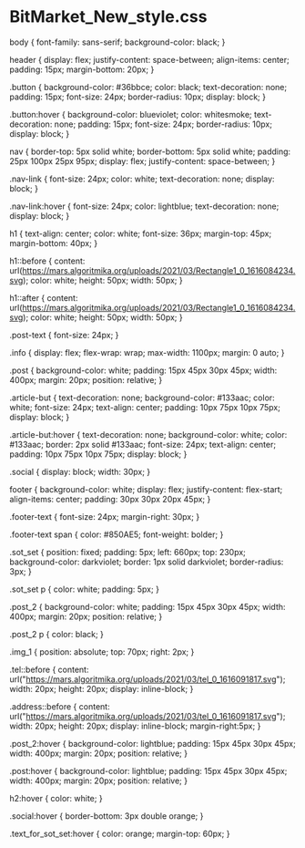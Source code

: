# BitMarket_New_style.css
body {
    font-family: sans-serif;
    background-color: black;
}

header {
    display: flex;
    justify-content: space-between;
    align-items: center;
    padding: 15px;
    margin-bottom: 20px;
}

.button {
    background-color: #36bbce;
    color: black;
    text-decoration: none;
    padding: 15px;
    font-size: 24px;
    border-radius: 10px;
    display: block;
}

.button:hover {
    background-color: blueviolet;
    color: whitesmoke;
    text-decoration: none;
    padding: 15px;
    font-size: 24px;
    border-radius: 10px;
    display: block;
}

nav {
    border-top: 5px solid white;
    border-bottom: 5px solid white;
    padding: 25px 100px 25px 95px;
    display: flex;
    justify-content: space-between;
}

.nav-link {
    font-size: 24px;
    color: white;
    text-decoration: none;
    display: block;
}

.nav-link:hover {
    font-size: 24px;
    color: lightblue;
    text-decoration: none;
    display: block;
}

h1 {
    text-align: center;
    color: white;
    font-size: 36px;
    margin-top: 45px;
    margin-bottom: 40px;
}

h1::before {
    content: url(https://mars.algoritmika.org/uploads/2021/03/Rectangle1_0_1616084234.svg);
    color: white;
    height: 50px;
    width: 50px;
}

h1::after {
    content: url(https://mars.algoritmika.org/uploads/2021/03/Rectangle1_0_1616084234.svg);
    color: white;
    height: 50px;
    width: 50px;
}

.post-text {
    font-size: 24px;
}

.info {
    display: flex;
    flex-wrap: wrap;
    max-width: 1100px;
    margin: 0 auto;
}

.post {
    background-color: white;
    padding: 15px 45px 30px 45px;
    width: 400px;
    margin: 20px;
    position: relative;
}

.article-but {
    text-decoration: none;
    background-color: #133aac;
    color: white;
    font-size: 24px;
    text-align: center;
    padding: 10px 75px 10px 75px;
    display: block;
}

.article-but:hover {
    text-decoration: none;
    background-color: white;
    color: #133aac;
    border: 2px solid #133aac;
    font-size: 24px;
    text-align: center;
    padding: 10px 75px 10px 75px;
    display: block;
}

.social {
    display: block;
    width: 30px;
}

footer {
    background-color: white;
    display: flex;
    justify-content: flex-start;
    align-items: center;
    padding: 30px 30px 20px 45px;
}

.footer-text {
    font-size: 24px;
    margin-right: 30px;
}

.footer-text span {
    color: #850AE5;
    font-weight: bolder;
}

.sot_set {
    position: fixed;
    padding: 5px;
    left: 660px;
    top: 230px;
    background-color: darkviolet;
    border: 1px solid darkviolet;
    border-radius: 3px;
}

.sot_set p {
    color: white;
    padding: 5px;
}

.post_2 {
    background-color: white;
    padding: 15px 45px 30px 45px;
    width: 400px;
    margin: 20px;
    position: relative;
}

.post_2 p {
    color: black;
}

.img_1 {
    position: absolute;
    top: 70px;
    right: 2px;
}

.tel::before {
    content: url("https://mars.algoritmika.org/uploads/2021/03/tel_0_1616091817.svg");
    width: 20px;
    height: 20px;
    display: inline-block;
}

.address::before {
    content: url("https://mars.algoritmika.org/uploads/2021/03/tel_0_1616091817.svg");
    width: 20px;
    height: 20px;
    display: inline-block;
    margin-right:5px;
}

.post_2:hover {
    background-color: lightblue;
    padding: 15px 45px 30px 45px;
    width: 400px;
    margin: 20px;
    position: relative;
}

.post:hover {
    background-color: lightblue;
    padding: 15px 45px 30px 45px;
    width: 400px;
    margin: 20px;
    position: relative;
}

h2:hover {
    color: white;
}

.social:hover {
    border-bottom: 3px double orange;
}

.text_for_sot_set:hover {
    color: orange;
    margin-top: 60px;
}
